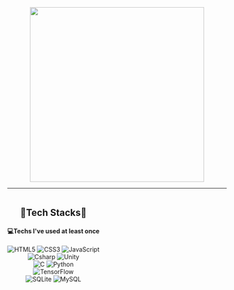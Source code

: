 <div align="center">
    <img src="https://user-images.githubusercontent.com/66200628/181039624-0ac2ff50-9f6e-4de2-a4d8-65fd693c3bd2.jpg" width="400" height="400">
</div>
<hr>
<div align="center" style="display:inline-block;">
  <h2>🎈Tech Stacks🎈</h2>
  <h4>💻Techs I've used at least once</h4>
  
  <img alt="HTML5" src ="https://img.shields.io/badge/HTML5-E34F26.svg?&style=for-the-badge&logo=HTML5&logoColor=white"/> <img alt="CSS3" src ="https://img.shields.io/badge/CSS3-1572B6.svg?&style=for-the-badge&logo=CSS3&logoColor=white"/> <img alt="JavaScript" src ="https://img.shields.io/badge/JavaScript-F7DF1E.svg?&style=for-the-badge&logo=JavaScript&logoColor=black"/><br>
<img alt="Csharp" src ="https://img.shields.io/badge/C Sharp-239120.svg?&style=for-the-badge&logo=C sharp&logoColor=white"/> <img alt="Unity" src ="https://img.shields.io/badge/Unity-FFFFFF.svg?&style=for-the-badge&logo=Unity&logoColor=black"/><br>
<img alt="C" src ="https://img.shields.io/badge/C-A8B9CC.svg?&style=for-the-badge&logo=C&logoColor=white"/> <img alt="Python" src ="https://img.shields.io/badge/Python-3776AB.svg?&style=for-the-badge&logo=Python&logoColor=white"/><br>
<img alt="TensorFlow" src ="https://img.shields.io/badge/TensorFlow-FF6F00.svg?&style=for-the-badge&logo=TensorFlow&logoColor=white"/><br>
<img alt="SQLite" src ="https://img.shields.io/badge/SQLite-003B57.svg?&style=for-the-badge&logo=SQLite&logoColor=white"/> <img alt="MySQL" src ="https://img.shields.io/badge/MySQL-4479A1.svg?&style=for-the-badge&logo=MySQL&logoColor=white"/>
</div>



